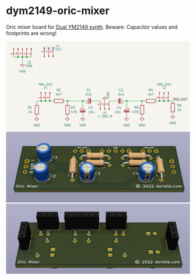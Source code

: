 # dym2149-oric-mixer
Oric mixer board for [Dual YM2149 synth](https://github.com/bderleta/dym2149-board). Beware: Capacitor values and footprints are wrong!

![Schematic](/assets/schematic.png)
![Schematic](/assets/front.png)
![Schematic](/assets/rear.png)
